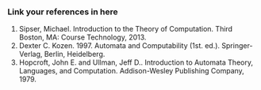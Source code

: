 ### Link your references in here


1. Sipser, Michael. Introduction to the Theory of Computation. Third Boston, MA: Course Technology, 2013.
2. Dexter C. Kozen. 1997. Automata and Computability (1st. ed.). Springer-Verlag, Berlin, Heidelberg.
3. Hopcroft, John E. and Ullman, Jeff D.. Introduction to Automata Theory, Languages, and Computation. Addison-Wesley Publishing Company, 1979.
